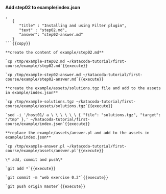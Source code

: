 
**Add step02 to example/index.json**

```
,
   {
      "title" : "Installing and using Filter plugin",
      "text" : "step02.md",
      "answer": "step02-answer.md"
   }
```{{copy}}

**create the content of example/step02.md**

`cp /tmp/example-step02.md ~/katacoda-tutorial/first-course/example/step02.md`{{execute}}

`cp /tmp/example-step02-answer.md ~/katacoda-tutorial/first-course/example/step02-answer.md`{{execute}}

**create the example/assets/solutions.tgz file and add to the assets in example/index.json**

`cp /tmp/example-solutions.tgz ~/katacoda-tutorial/first-course/example/assets/solutions.tgz`{{execute}}

`sed -i '/host01/ a \ \ \ \ \ \ { "file": "solutions.tgz", "target": "/tmp" },' ~/katacoda-tutorial/first-course/example/index.json`{{execute}}

**replace the example/assets/answer.pl and add to the assets in example/index.json**

`cp /tmp/example-answer.pl ~/katacoda-tutorial/first-course/example/assets/answer.pl`{{execute}}

\* add, commit and push\*

`git add *`{{execute}}

`git commit -m "web exercise 0.2"`{{execute}}

`git push origin master`{{execute}}